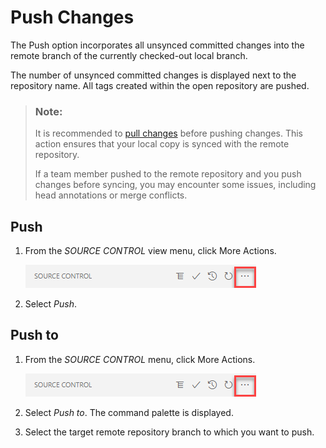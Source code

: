 <!-- loioc1d35849220e417aa10d3d36d40b2f34 -->

# Push Changes

The Push option incorporates all unsynced committed changes into the remote branch of the currently checked-out local branch.



The number of unsynced committed changes is displayed next to the repository name. All tags created within the open repository are pushed.



> ### Note:  
> It is recommended to [pull changes](https://help.sap.com/products/SAP%20Business%20Application%20Studio/9d1db9835307451daa8c930fbd9ab264/952f893d45d1478d85b52448a663383f.html?locale=en-US) before pushing changes. This action ensures that your local copy is synced with the remote repository.
> 
> If a team member pushed to the remote repository and you push changes before syncing, you may encounter some issues, including head annotations or merge conflicts.



<a name="loioc1d35849220e417aa10d3d36d40b2f34__section_mw5_2zk_f4b"/>

## Push

1.  From the *SOURCE CONTROL* view menu, click More Actions.

    ![More actions](images/Git_More_actions_01ef7aa.png)

2.  Select *Push*.



<a name="loioc1d35849220e417aa10d3d36d40b2f34__section_ys5_hzk_f4b"/>

## Push to

1.  From the *SOURCE CONTROL* menu, click More Actions.

    ![More actions](images/Git_More_actions_01ef7aa.png)

2.  Select *Push to*. The command palette is displayed.
3.  Select the target remote repository branch to which you want to push.

